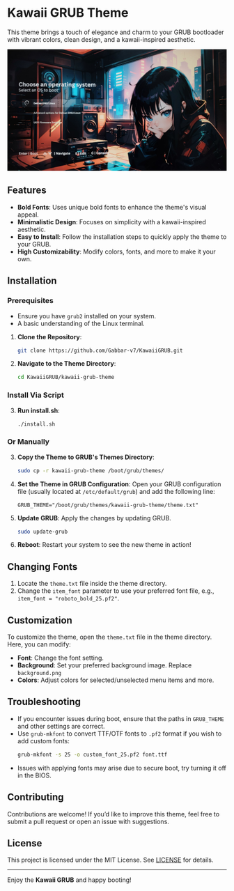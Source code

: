 # Kawaii GRUB Theme

This theme brings a touch of elegance and charm to your GRUB bootloader with vibrant colors, clean design, and a kawaii-inspired aesthetic.

<div align="center">
<img src="assets/screenshot.jpg" alt="Kawaii GRUB Theme">
</div>

## Features

- **Bold Fonts**: Uses unique bold fonts to enhance the theme's visual appeal.
- **Minimalistic Design**: Focuses on simplicity with a kawaii-inspired aesthetic.
- **Easy to Install**: Follow the installation steps to quickly apply the theme to your GRUB.
- **High Customizability**: Modify colors, fonts, and more to make it your own.

## Installation

### Prerequisites

- Ensure you have `grub2` installed on your system.
- A basic understanding of the Linux terminal.

1. **Clone the Repository**:
   ```bash
   git clone https://github.com/Gabbar-v7/KawaiiGRUB.git
   ```

2. **Navigate to the Theme Directory**:
   ```bash
   cd KawaiiGRUB/kawaii-grub-theme
   ```

### Install Via Script
3. **Run install.sh**:
   ```bash
   ./install.sh
   ```

### Or Manually 

3. **Copy the Theme to GRUB's Themes Directory**:
   ```bash
   sudo cp -r kawaii-grub-theme /boot/grub/themes/
   ```

4. **Set the Theme in GRUB Configuration**:
   Open your GRUB configuration file (usually located at `/etc/default/grub`) and add the following line:
   ```plaintext
   GRUB_THEME="/boot/grub/themes/kawaii-grub-theme/theme.txt"
   ```

5. **Update GRUB**:
   Apply the changes by updating GRUB.
   ```bash
   sudo update-grub
   ```

6. **Reboot**:
   Restart your system to see the new theme in action!

## Changing Fonts

1. Locate the `theme.txt` file inside the theme directory.
2. Change the `item_font` parameter to use your preferred font file, e.g., `item_font = "roboto_bold_25.pf2"`.

## Customization

To customize the theme, open the `theme.txt` file in the theme directory. Here, you can modify:

- **Font**: Change the font setting.
- **Background**: Set your preferred background image. Replace `background.png`
- **Colors**: Adjust colors for selected/unselected menu items and more.

## Troubleshooting

- If you encounter issues during boot, ensure that the paths in `GRUB_THEME` and other settings are correct.
- Use `grub-mkfont` to convert TTF/OTF fonts to `.pf2` format if you wish to add custom fonts:
  ```bash
  grub-mkfont -s 25 -o custom_font_25.pf2 font.ttf
  ```
- Issues with applying fonts may arise due to secure boot, try turning it off in the BIOS.

## Contributing

Contributions are welcome! If you’d like to improve this theme, feel free to submit a pull request or open an issue with suggestions.

## License

This project is licensed under the MIT License. See [LICENSE](/LICENSE) for details.

---

Enjoy the **Kawaii GRUB** and happy booting!
